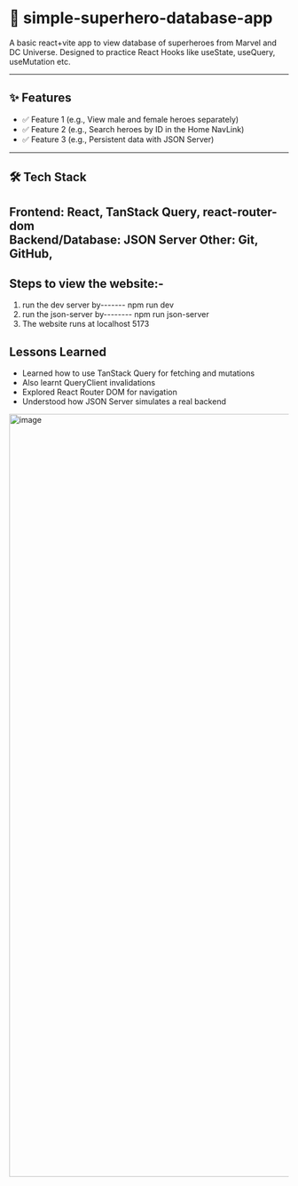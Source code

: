 # 🚀 simple-superhero-database-app


A basic react+vite app to view database of superheroes from Marvel and DC Universe. Designed to practice React Hooks like useState, useQuery, useMutation etc.

---

## ✨ Features
- ✅ Feature 1 (e.g., View male and female heroes separately)
- ✅ Feature 2 (e.g., Search heroes by ID in the Home NavLink)
- ✅ Feature 3 (e.g., Persistent data with JSON Server)


---

## 🛠️ Tech Stack
**Frontend:** React, TanStack Query, react-router-dom  
**Backend/Database:** JSON Server
**Other:** Git, GitHub,
---

## Steps to view the website:-
1. run the dev server by-------  npm run dev
2. run the json-server by--------   npm run json-server
3. The website runs at localhost 5173


## Lessons Learned
- Learned how to use TanStack Query for fetching and mutations
- Also learnt QueryClient invalidations
- Explored React Router DOM for navigation
- Understood how JSON Server simulates a real backend

<img width="1189" height="1374" alt="image" src="https://github.com/user-attachments/assets/15ecc06d-d154-4bb0-b372-ba3856e262fa" />
